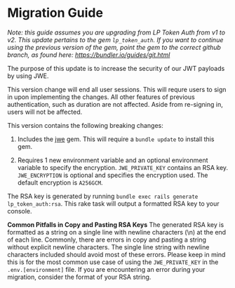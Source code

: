 # Migration Guide
*Note: this guide assumes you are upgrading from LP Token Auth from v1 to v2. This update pertains to the gem `lp_token_auth`. If you want to continue using the previous version of the gem, point the gem to the correct github branch, as found here: https://bundler.io/guides/git.html*

The purpose of this update is to increase the security of our JWT payloads by using JWE.

This version change will end all user sessions. This will requre users to sign in upon implementing the changes. All other features of previous authentication, such as duration are not affected. Aside from re-signing in, users will not be affected.

This version contains the following breaking changes:

1. Includes the [jwe](https://github.com/jwt/ruby-jwe) gem. This will require a `bundle update` to install this gem.

2. Requires 1 new environment variable and an optional environment variable to specify the encryption.
   `JWE_PRIVATE_KEY` contains an RSA key.
   `JWE_ENCRYPTION` is optional and specifies the encryption used. The default encryption is `A256GCM`.

The RSA key is generated by running `bundle exec rails generate lp_token_auth:rsa`. This rake task will output a formatted RSA key to your console.

**Common Pitfalls in Copy and Pasting RSA Keys**
The generated RSA key is formatted as a string on a single line with newline characters (\n) at the end of each line. Commonly, there are errors in copy and pasting a string without explicit newline characters. The single line string with newline characters included should avoid most of these errors.
Please keep in mind this is for the most common use case of using the `JWE_PRIVATE_KEY` in the `.env.[environment]` file. If you are encountering an error during your migration, consider the format of your RSA string.